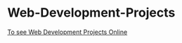 # Web-Development-Projects
[To see Web Development Projects Online](https://rvarunrathod.github.io/Odin-Projects/)
